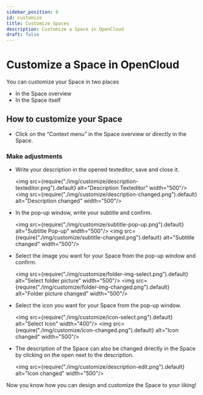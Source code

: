 ```yaml
---
sidebar_position: 8
id: customize
title: Customize Spaces
description: Customize a Space in OpenCloud
draft: false
---
```


# Customize a Space in OpenCloud

You can customize your Space in two places

- In the Space overview
- In the Space itself

## How to customize your Space

- Click on the “Context menu” in the Space overview or directly in the Space.

### Make adjustments

- Write your description in the opened texteditor, save and close it.

  <img src={require("./img/customize/description-texteditor.png").default} alt="Description Texteditor" width="500"/>
  <img src={require("./img/customize/description-changed.png").default} alt="Description changed" width="500"/>

- In the pop-up window, write your subtitle and confirm.

  <img src={require("./img/customize/subtitle-pop-up.png").default} alt="Subtitle Pop-up" width="500"/>
  <img src={require("./img/customize/subtitle-changed.png").default} alt="Subtitle changed" width="500"/>

- Select the image you want for your Space from the pop-up window and confirm.

  <img src={require("./img/customize/folder-img-select.png").default} alt="Select folder picture" width="500"/>
  <img src={require("./img/customize/folder-img-changed.png").default} alt="Folder picture changed" width="500"/>

- Select the icon you want for your Space from the pop-up window.

  <img src={require("./img/customize/icon-select.png").default} alt="Select Icon" width="400"/>
  <img src={require("./img/customize/icon-changed.png").default} alt="Icon changed" width="500"/>

- The description of the Space can also be changed directly in the Space by clicking on the open next to the description.

  <img src={require("./img/customize/description-edit.png").default} alt="Icon changed" width="500"/>

Now you know how you can design and customize the Space to your liking!

